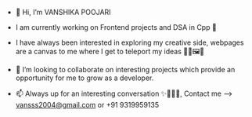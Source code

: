 - 👋 Hi, I’m VANSHIKA POOJARI
  
- I am currently working on Frontend projects and DSA in Cpp 🚀
  
- I have always been interested in exploring my creative side,
webpages are a canvas to me where I get to teleport my ideas 👩‍💻🖼🎨

- 💞️ I’m looking to collaborate on interesting projects which provide an opportunity for me to grow as a developer.
  
- 📫 Always up for an interesting conversation ✨🚀👩‍💻,
Contact me --> vansss2004@gmail.com or +91 9319959135




